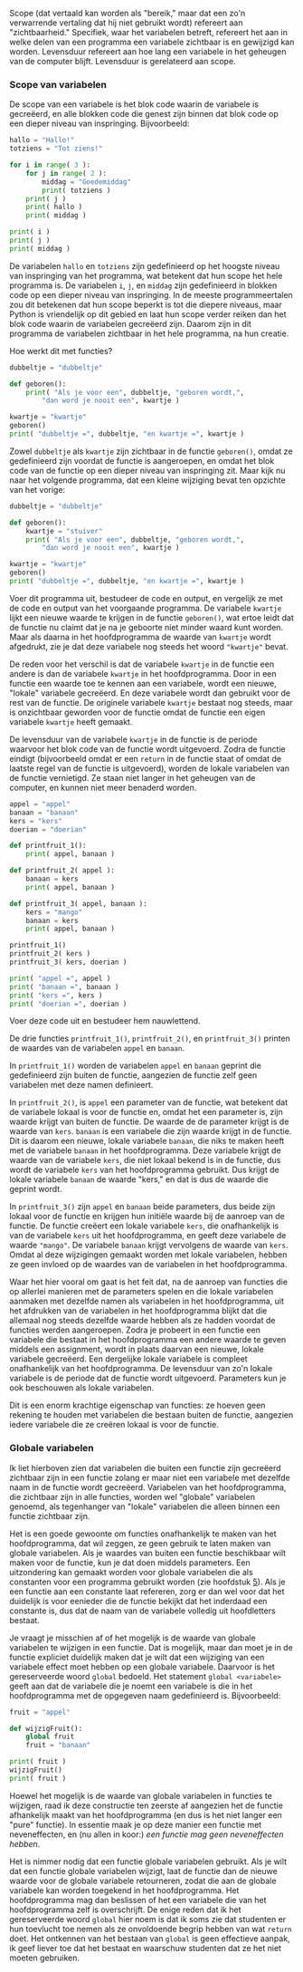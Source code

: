 Scope (dat vertaald kan worden als "bereik," maar dat een zo'n
verwarrende vertaling dat hij niet gebruikt wordt) refereert aan
"zichtbaarheid." Specifiek, waar het variabelen betreft, refereert het
aan in welke delen van een programma een variabele zichtbaar is en
gewijzigd kan worden. Levensduur refereert aan hoe lang een variabele in
het geheugen van de computer blijft. Levensduur is gerelateerd aan
scope.

### Scope van variabelen

De scope van een variabele is het blok code waarin de variabele is
gecreëerd, en alle blokken code die genest zijn binnen dat blok code op
een dieper niveau van inspringing. Bijvoorbeeld:

```python
hallo = "Hallo!"
totziens = "Tot ziens!"

for i in range( 3 ):
    for j in range( 2 ):
        middag = "Goedemiddag"
        print( totziens )
    print( j )
    print( hallo )
    print( middag )

print( i )
print( j )
print( middag )
```

De variabelen `hallo` en `totziens` zijn gedefinieerd op het hoogste
niveau van inspringing van het programma, wat betekent dat hun scope het
hele programma is. De variabelen `i`, `j`, en `middag` zijn gedefinieerd
in blokken code op een dieper niveau van inspringing. In de meeste
programmeertalen zou dit betekenen dat hun scope beperkt is tot die
diepere niveaus, maar Python is vriendelijk op dit gebied en laat hun
scope verder reiken dan het blok code waarin de variabelen gecreëerd
zijn. Daarom zijn in dit programma de variabelen zichtbaar in het hele
programma, na hun creatie.

Hoe werkt dit met functies?

```python
dubbeltje = "dubbeltje"

def geboren():
    print( "Als je voor een", dubbeltje, "geboren wordt,",
        "dan word je nooit een", kwartje )

kwartje = "kwartje"
geboren()
print( "dubbeltje =", dubbeltje, "en kwartje =", kwartje )
```

Zowel `dubbeltje` als `kwartje` zijn zichtbaar in de functie
`geboren()`, omdat ze gedefinieerd zijn voordat de functie is
aangeroepen, en omdat het blok code van de functie op een dieper niveau
van inspringing zit. Maar kijk nu naar het volgende programma, dat een
kleine wijziging bevat ten opzichte van het vorige:

```python
dubbeltje = "dubbeltje"

def geboren():
    kwartje = "stuiver"
    print( "Als je voor een", dubbeltje, "geboren wordt,",
        "dan word je nooit een", kwartje )

kwartje = "kwartje"
geboren()
print( "dubbeltje =", dubbeltje, "en kwartje =", kwartje )
```

Voer dit programma uit, bestudeer de code en output, en vergelijk ze met
de code en output van het voorgaande programma. De variabele `kwartje`
lijkt een nieuwe waarde te krijgen in de functie `geboren()`, wat ertoe
leidt dat de functie nu claimt dat je na je geboorte niet minder waard
kunt worden. Maar als daarna in het hoofdprogramma de waarde van
`kwartje` wordt afgedrukt, zie je dat deze variabele nog steeds het
woord `"kwartje"` bevat.

De reden voor het verschil is dat de variabele `kwartje` in de functie
een andere is dan de variabele `kwartje` in het hoofdprogramma. Door in
een functie een waarde toe te kennen aan een variabele, wordt een
nieuwe, "lokale" variabele gecreëerd. En deze variabele wordt dan
gebruikt voor de rest van de functie. De originele variabele `kwartje`
bestaat nog steeds, maar is onzichtbaar geworden voor de functie omdat
de functie een eigen variabele `kwartje` heeft gemaakt.

De levensduur van de variabele `kwartje` in de functie is de periode
waarvoor het blok code van de functie wordt uitgevoerd. Zodra de functie
eindigt (bijvoorbeeld omdat er een `return` in de functie staat of omdat
de laatste regel van de functie is uitgevoerd), worden de lokale
variabelen van de functie vernietigd. Ze staan niet langer in het
geheugen van de computer, en kunnen niet meer benaderd worden.

```python
appel = "appel"
banaan = "banaan"
kers = "kers"
doerian = "doerian"

def printfruit_1():
    print( appel, banaan )

def printfruit_2( appel ):
    banaan = kers
    print( appel, banaan )

def printfruit_3( appel, banaan ):
    kers = "mango"
    banaan = kers
    print( appel, banaan )

printfruit_1()
printfruit_2( kers )
printfruit_3( kers, doerian )

print( "appel =", appel )
print( "banaan =", banaan )
print( "kers =", kers )
print( "doerian =", doerian )
```

Voer deze code uit en bestudeer hem nauwlettend.

De drie functies `printfruit_1()`, `printfruit_2()`, en
`printfruit_3()` printen de waardes van de variabelen `appel` en
`banaan`.

In `printfruit_1()` worden de variabelen `appel` en `banaan` geprint
die gedefinieerd zijn buiten de functie, aangezien de functie zelf geen
variabelen met deze namen definieert.

In `printfruit_2()`, is `appel` een parameter van de functie, wat
betekent dat de variabele lokaal is voor de functie en, omdat het een
parameter is, zijn waarde krijgt van buiten de functie. De waarde de de
parameter krijgt is de waarde van `kers`. `banaan` is een variabele die
zijn waarde krijgt in de functie. Dit is daarom een nieuwe, lokale
variabele `banaan`, die niks te maken heeft met de variabele `banaan` in
het hoofdprogramma. Deze variabele krijgt de waarde van de variabele
`kers`, die niet lokaal bekend is in de functie, dus wordt de variabele
`kers` van het hoofdprogramma gebruikt. Dus krijgt de lokale variabele
`banaan` de waarde "kers," en dat is dus de waarde die geprint wordt.

In `printfruit_3()` zijn `appel` en `banaan` beide parameters, dus
beide zijn lokaal voor de functie en krijgen hun initiële waarde bij de
aanroep van de functie. De functie creëert een lokale variabele `kers`,
die onafhankelijk is van de variabele `kers` uit het hoofdprogramma, en
geeft deze variabele de waarde `"mango"`. De variabele `banaan` krijgt
vervolgens de waarde van `kers`. Omdat al deze wijzigingen gemaakt
worden met lokale variabelen, hebben ze geen invloed op de waardes van
de variabelen in het hoofdprogramma.

Waar het hier vooral om gaat is het feit dat, na de aanroep van functies
die op allerlei manieren met de parameters spelen en die lokale
variabelen aanmaken met dezelfde namen als variabelen in het
hoofdprogramma, uit het afdrukken van de variabelen in het
hoofdprogramma blijkt dat die allemaal nog steeds dezelfde waarde hebben
als ze hadden voordat de functies werden aangeroepen. Zodra je probeert
in een functie een variabele die bestaat in het hoofdprogramma een
andere waarde te geven middels een assignment, wordt in plaats daarvan
een nieuwe, lokale variabele gecreëerd. Een dergelijke lokale variabele
is compleet onafhankelijk van het hoofdprogramma. De levensduur van zo'n
lokale variabele is de periode dat de functie wordt uitgevoerd.
Parameters kun je ook beschouwen als lokale variabelen.

Dit is een enorm krachtige eigenschap van functies: ze hoeven geen
rekening te houden met variabelen die bestaan buiten de functie,
aangezien iedere variabele die ze creëren lokaal is voor de functie.

### Globale variabelen

Ik liet hierboven zien dat variabelen die buiten een functie zijn
gecreëerd zichtbaar zijn in een functie zolang er maar niet een
variabele met dezelfde naam in de functie wordt gecreëerd. Variabelen
van het hoofdprogramma, die zichtbaar zijn in alle functies, worden wel
"globale" variabelen genoemd, als tegenhanger van "lokale" variabelen
die alleen binnen een functie zichtbaar zijn.

Het is een goede gewoonte om functies onafhankelijk te maken van het
hoofdprogramma, dat wil zeggen, ze geen gebruik te laten maken van
globale variabelen. Als je waardes van buiten een functie beschikbaar
wilt maken voor de functie, kun je dat doen middels parameters. Een
uitzondering kan gemaakt worden voor globale variabelen die als
constanten voor een programma gebruikt worden (zie hoofdstuk
<a href="#ch:variables" data-reference-type="ref" data-reference="ch:variables">5</a>).
Als je een functie aan een constante laat refereren, zorg er dan wel
voor dat het duidelijk is voor eenieder die de functie bekijkt dat het
inderdaad een constante is, dus dat de naam van de variabele volledig
uit hoofdletters bestaat.

Je vraagt je misschien af of het mogelijk is de waarde van globale
variabelen te wijzigen in een functie. Dat is mogelijk, maar dan moet je
in de functie expliciet duidelijk maken dat je wilt dat een wijziging
van een variabele effect moet hebben op een globale variabele. Daarvoor
is het gereserveerde woord `global` bedoeld. Het statement
`global <variabele>` geeft aan dat de variabele die je noemt een
variabele is die in het hoofdprogramma met de opgegeven naam
gedefinieerd is. Bijvoorbeeld:

```python
fruit = "appel"

def wijzigFruit():
    global fruit
    fruit = "banaan"

print( fruit )
wijzigFruit()
print( fruit )
```

Hoewel het mogelijk is de waarde van globale variabelen in functies te
wijzigen, raad ik deze constructie ten zeerste af aangezien het de
functie afhankelijk maakt van het hoofdprogramma (en dus is het niet
langer een "pure" functie). In essentie maak je op deze manier een
functie met neveneffecten, en (nu allen in koor:) *een functie mag geen
neveneffecten hebben*.

Het is nimmer nodig dat een functie globale variabelen gebruikt. Als je
wilt dat een functie globale variabelen wijzigt, laat de functie dan de
nieuwe waarde voor de globale variabele retourneren, zodat die aan de
globale variabele kan worden toegekend in het hoofdprogramma. Het
hoofdprogramma mag dan beslissen of het een variabele die van het
hoofdprogramma zelf is overschrijft. De enige reden dat ik het
gereserveerde woord `global` hier noem is dat ik soms zie dat studenten
er hun toevlucht toe nemen als ze onvoldoende begrip hebben van wat
`return` doet. Het ontkennen van het bestaan van `global` is geen
effectieve aanpak, ik geef liever toe dat het bestaat en waarschuw
studenten dat ze het niet moeten gebruiken.
